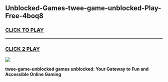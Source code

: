 
## Unblocked-Games-twee-game-unblocked-Play-Free-4boq8
<h3>
<a href="https://premium76.site?title=twee-game-unblocked&ref=09A">CLICK TO PLAY</a></h3>
<hr>

<h3>
<a href="https://premium76.site?title=twee-game-unblocked&ref=09A">CLICK 2 PLAY</a>
  
</h3>

<a href="https://premium76.site?title=twee-game-unblocked&ref=09A"><img src="https://clearcache.store/games.png"></a>


**twee-game-unblocked games unblocked: Your Gateway to Fun and Accessible Online Gaming**
